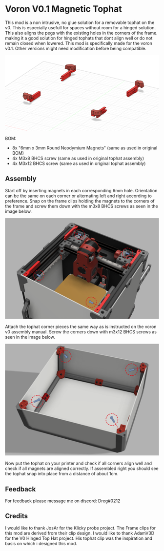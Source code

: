 # Voron V0.1 Magnetic Tophat

This mod is a non intrusive, no glue solution for a removable tophat on the v0. This is especially usefull for spaces without room for a hinged solution.
This also aligns the pegs with the existing holes in the corners of the frame. making it a good solution for hinged tophats that dont align well or do not remain closed when lowered.
This mod is specifically made for the voron v0.1. Other versions might need modification before being compatible.

![cad assembled](images/CAD_ASSEMBLED.png)

BOM:
- 8x "6mm x 3mm Round Neodymium Magnets" (same as used in original BOM)
- 4x M3x8 BHCS screw (same as used in original tophat assembly)
- 4x M3x12 BHCS screw (same as used in original tophat assembly)

## Assembly

Start off by inserting magnets in each corresponding 6mm hole. Orientation can be the same on each corner or alternating left and right according to preference.
Snap on the frame clips holding the magnets to the corners of the frame and screw them down with the m3x8 BHCS screws as seen in the image below.

![frame assembly](images/FRAME_ASSEMBLY.png)

Attach the tophat corner pieces the same way as is instructed on the voron v0 assembly manual. Screw the corners down with m3x12 BHCS screws as seen in the image below.

![tophat assembly](images/TOPHAT_ASSEMBLY.png)

Now put the tophat on your printer and check if all corners align well and check if all magnets are aligned correctly. If assembled right you should see the tophat snap into place from a distance of about 1cm.

## Feedback

For feedback please message me on discord: Dreg#0212

## Credits

I would like to thank JosAr for the Klicky probe project. The Frame clips for this mod are derived from their clip design.
I would like to thank AdamV3D for the V0 Hinged Top Hat project. His tophat clip was the inspiration and basis on which i designed this mod.
